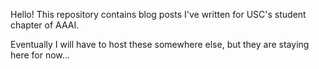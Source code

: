 Hello! This repository contains blog posts I've written for USC's student chapter of AAAI. 

Eventually I will have to host these somewhere else, but they are staying here for now... 
